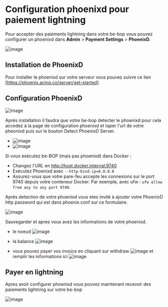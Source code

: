 # Configuration phoenixd pour paiement lightning

Pour accepter des paiements lightning dans votre be-bop vous pouvez configurer un phoenixd dans **Admin** > **Payment Settings** > **PhoenixD**.

![image](https://github.com/user-attachments/assets/0e4bb73f-8f90-4c4b-8cc4-fcd0c7c0ddf6)

## Installation de PhoenixD

Pour installer le phoenixd sur votre serveur vous pouvez suivre ce lien [https://phoenix.acinq.co/server/get-started].

## Configuration PhoenixD

![image](https://github.com/user-attachments/assets/4263703c-52bb-4895-ac57-380df036731a)

Aprés installation il faudra que votre be-bop detecter le phoenixd pour cela accedez à la page de configuration phoenixd et taper l'url de votre pheonixd puis sur le bouton Detect PhoenixD Server.

- ![image](https://github.com/user-attachments/assets/eb7a90f3-c4ee-48fb-9498-a3984f67011a)
- ![image](https://github.com/user-attachments/assets/bd96cfd3-595b-40a0-84af-14ff4f88cf7a)

Si vous exécutez be-BOP (mais pas phoenixd) dans Docker :

- Changez l'URL en http://host.docker.internal:9740
- Exécutez Phoenixd avec `--http-bind-ip=0.0.0.0`
- Assurez-vous que votre pare-feu accepte les connexions sur le port 9740 depuis votre conteneur Docker. Par exemple, avec ufw : `ufw allow from any to any port 9740`.

Aprés detection de votre phoenixd vous etes invité à ajouter votre PhoenixD http password qui est dans phoenix.conf sur ce formulaire.

![image](https://github.com/user-attachments/assets/86a3241e-e736-4747-8ed9-406ffbc9cbb4)

Sauvegarder et apres vous avez les informations de votre phoenixd.

- le noeud
  ![image](https://github.com/user-attachments/assets/58bb671c-0981-4bca-9889-79cc7f11c8d9)

- la balance
  ![image](https://github.com/user-attachments/assets/36be219f-be48-4cf0-9bb9-09b0d77fd956)

- vous pouvez payer vos invoice en cliquant sur withdraw
  ![image](https://github.com/user-attachments/assets/b6c059eb-14cc-4bc8-bc2f-24e632ffc931)
  et remplir les informations ici
  ![image](https://github.com/user-attachments/assets/698ce241-d859-47ea-9b66-de33ddc7d4ba)

## Payer en lightning

Apres avoir configurer phoenixd vous pouvez maintenant recevoir des paiements lightning sur votre be-bop

![image](https://github.com/user-attachments/assets/8741ed7a-ee49-4023-a97d-50ee58034694)
